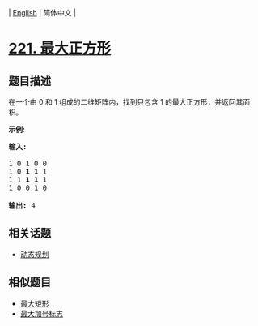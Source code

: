 
| [English](README_EN.md) | 简体中文 |

# [221. 最大正方形](https://leetcode-cn.com/problems/maximal-square/)

## 题目描述

<p>在一个由 0 和 1 组成的二维矩阵内，找到只包含 1 的最大正方形，并返回其面积。</p>

<p><strong>示例:</strong></p>

<pre><strong>输入: 
</strong>
1 0 1 0 0
1 0 <strong>1 1</strong> 1
1 1 <strong>1 1 </strong>1
1 0 0 1 0

<strong>输出: </strong>4</pre>


## 相关话题

- [动态规划](https://leetcode-cn.com/tag/dynamic-programming)

## 相似题目

- [最大矩形](../maximal-rectangle/README.md)
- [最大加号标志](../largest-plus-sign/README.md)

